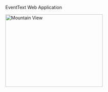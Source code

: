 EventText Web Application


<img src="signup.gif" alt="Mountain View" style="width:304px;height:228px;">



